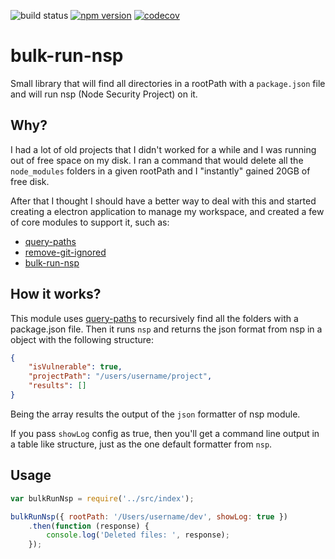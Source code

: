 ![build status](https://travis-ci.org/canastro/bulk-run-nsp.svg?branch=master)
[![npm version](https://badge.fury.io/js/bulk-run-nsp.svg)](https://badge.fury.io/js/bulk-run-nsp)
[![codecov](https://codecov.io/gh/canastro/bulk-run-nsp/branch/master/graph/badge.svg)](https://codecov.io/gh/canastro/bulk-run-nsp)

# bulk-run-nsp
Small library that will find all directories in a rootPath with a `package.json` file and will run nsp (Node Security Project) on it.

## Why?
I had a lot of old projects that I didn't worked for a while and I was running out of free space on my disk. I ran a command that would delete all the `node_modules` folders in a given rootPath and I "instantly" gained 20GB of free disk.

After that I thought I should have a better way to deal with this and started creating a electron application to manage my workspace, and created a few of core modules to support it, such as:
* [query-paths](https://github.com/canastro/query-paths)
* [remove-git-ignored](https://github.com/canastro/remove-git-ignored)
* [bulk-run-nsp](https://github.com/canastro/bulk-run-nsp)

## How it works?
This module uses [query-paths](https://github.com/canastro/query-paths) to recursively find all the folders with a package.json file. Then it runs `nsp` and returns the json format from nsp in a object with the following structure:
```json
{
    "isVulnerable": true,
    "projectPath": "/users/username/project",
    "results": []
}
```
Being the array results the output of the `json` formatter of nsp module.

If you pass `showLog` config as true, then you'll get a command line output in a table like structure, just as the one default formatter from `nsp`.

## Usage
```js
var bulkRunNsp = require('../src/index');

bulkRunNsp({ rootPath: '/Users/username/dev', showLog: true })
    .then(function (response) {
        console.log('Deleted files: ', response);
    });
```
